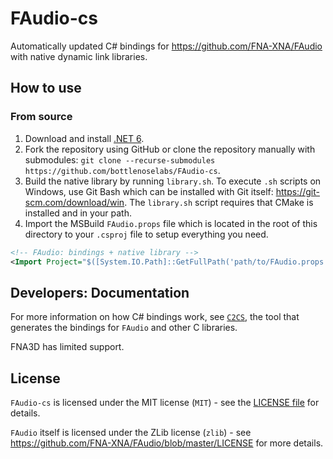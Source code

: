 # FAudio-cs

Automatically updated C# bindings for https://github.com/FNA-XNA/FAudio with native dynamic link libraries.

## How to use

### From source

1. Download and install [.NET 6](https://dotnet.microsoft.com/download).
2. Fork the repository using GitHub or clone the repository manually with submodules: `git clone --recurse-submodules https://github.com/bottlenoselabs/FAudio-cs`.
3. Build the native library by running `library.sh`. To execute `.sh` scripts on Windows, use Git Bash which can be installed with Git itself: https://git-scm.com/download/win. The `library.sh` script requires that CMake is installed and in your path.
4. Import the MSBuild `FAudio.props` file which is located in the root of this directory to your `.csproj` file to setup everything you need.
```xml
<!-- FAudio: bindings + native library -->
<Import Project="$([System.IO.Path]::GetFullPath('path/to/FAudio.props'))" />
```

## Developers: Documentation

For more information on how C# bindings work, see [`C2CS`](https://github.com/lithiumtoast/c2cs), the tool that generates the bindings for `FAudio` and other C libraries.

FNA3D has limited support.

## License

`FAudio-cs` is licensed under the MIT license (`MIT`) - see the [LICENSE file](LICENSE) for details.

`FAudio` itself is licensed under the ZLib license (`zlib`) - see https://github.com/FNA-XNA/FAudio/blob/master/LICENSE for more details.
